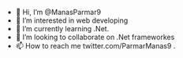 - 👋 Hi, I’m @ManasParmar9
- 👀 I’m interested in web developing
- 🌱 I’m currently learning .Net.
- 💞️ I’m looking to collaborate on .Net frameworkes
- 📫 How to reach me twitter.com/ParmarManas9 .

<!---
ManasParmar9/ManasParmar9 is a ✨ special ✨ repository because its `README.md` (this file) appears on your GitHub profile.
You can click the Preview link to take a look at your changes.
--->
